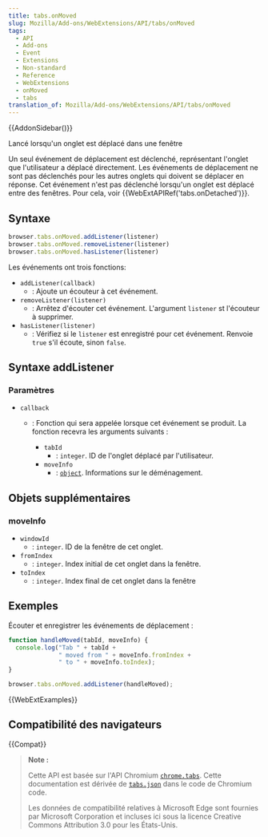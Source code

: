 ```yaml
---
title: tabs.onMoved
slug: Mozilla/Add-ons/WebExtensions/API/tabs/onMoved
tags:
  - API
  - Add-ons
  - Event
  - Extensions
  - Non-standard
  - Reference
  - WebExtensions
  - onMoved
  - tabs
translation_of: Mozilla/Add-ons/WebExtensions/API/tabs/onMoved
---
```


{{AddonSidebar()}}

Lancé lorsqu'un onglet est déplacé dans une fenêtre

Un seul événement de déplacement est déclenché, représentant l'onglet que l'utilisateur a déplacé directement. Les événements de déplacement ne sont pas déclenchés pour les autres onglets qui doivent se déplacer en réponse. Cet événement n'est pas déclenché lorsqu'un onglet est déplacé entre des fenêtres. Pour cela, voir {{WebExtAPIRef('tabs.onDetached')}}.

## Syntaxe

```js
browser.tabs.onMoved.addListener(listener)
browser.tabs.onMoved.removeListener(listener)
browser.tabs.onMoved.hasListener(listener)
```

Les événements ont trois fonctions:

- `addListener(callback)`
  - : Ajoute un écouteur à cet événement.
- `removeListener(listener)`
  - : Arrêtez d'écouter cet événement. L'argument `listener` st l'écouteur à supprimer.
- `hasListener(listener)`
  - : Vérifiez si le `listener` est enregistré pour cet événement. Renvoie `true` s'il écoute, sinon `false`.

## Syntaxe addListener

### Paramètres

- `callback`

  - : Fonction qui sera appelée lorsque cet événement se produit. La fonction recevra les arguments suivants :

    - `tabId`
      - : `integer`. ID de l'onglet déplacé par l'utilisateur.

    <!---->

    - `moveInfo`
      - : [`object`](#moveInfo). Informations sur le déménagement.

## Objets supplémentaires

### moveInfo

- `windowId`
  - : `integer`. ID de la fenêtre de cet onglet.
- `fromIndex`
  - : `integer`. Index initial de cet onglet dans la fenêtre.
- `toIndex`
  - : `integer`. Index final de cet onglet dans la fenêtre

## Exemples

Écouter et enregistrer les événements de déplacement :

```js
function handleMoved(tabId, moveInfo) {
  console.log("Tab " + tabId +
              " moved from " + moveInfo.fromIndex +
              " to " + moveInfo.toIndex);
}

browser.tabs.onMoved.addListener(handleMoved);
```

{{WebExtExamples}}

## Compatibilité des navigateurs

{{Compat}}

> **Note :**
>
> Cette API est basée sur l'API Chromium [`chrome.tabs`](https://developer.chrome.com/extensions/tabs#method-executeScript). Cette documentation est dérivée de [`tabs.json`](https://chromium.googlesource.com/chromium/src/+/master/chrome/common/extensions/api/tabs.json) dans le code de Chromium code.
>
> Les données de compatibilité relatives à Microsoft Edge sont fournies par Microsoft Corporation et incluses ici sous la licence Creative Commons Attribution 3.0 pour les États-Unis.

<!--
// Copyright 2015 The Chromium Authors. All rights reserved.
//
// Redistribution and use in source and binary forms, with or without
// modification, are permitted provided that the following conditions are
// met:
//
//    * Redistributions of source code must retain the above copyright
// notice, this list of conditions and the following disclaimer.
//    * Redistributions in binary form must reproduce the above
// copyright notice, this list of conditions and the following disclaimer
// in the documentation and/or other materials provided with the
// distribution.
//    * Neither the name of Google Inc. nor the names of its
// contributors may be used to endorse or promote products derived from
// this software without specific prior written permission.
//
// THIS SOFTWARE IS PROVIDED BY THE COPYRIGHT HOLDERS AND CONTRIBUTORS
// "AS IS" AND ANY EXPRESS OR IMPLIED WARRANTIES, INCLUDING, BUT NOT
// LIMITED TO, THE IMPLIED WARRANTIES OF MERCHANTABILITY AND FITNESS FOR
// A PARTICULAR PURPOSE ARE DISCLAIMED. IN NO EVENT SHALL THE COPYRIGHT
// OWNER OR CONTRIBUTORS BE LIABLE FOR ANY DIRECT, INDIRECT, INCIDENTAL,
// SPECIAL, EXEMPLARY, OR CONSEQUENTIAL DAMAGES (INCLUDING, BUT NOT
// LIMITED TO, PROCUREMENT OF SUBSTITUTE GOODS OR SERVICES; LOSS OF USE,
// DATA, OR PROFITS; OR BUSINESS INTERRUPTION) HOWEVER CAUSED AND ON ANY
// THEORY OF LIABILITY, WHETHER IN CONTRACT, STRICT LIABILITY, OR TORT
// (INCLUDING NEGLIGENCE OR OTHERWISE) ARISING IN ANY WAY OUT OF THE USE
// OF THIS SOFTWARE, EVEN IF ADVISED OF THE POSSIBILITY OF SUCH DAMAGE.
-->

